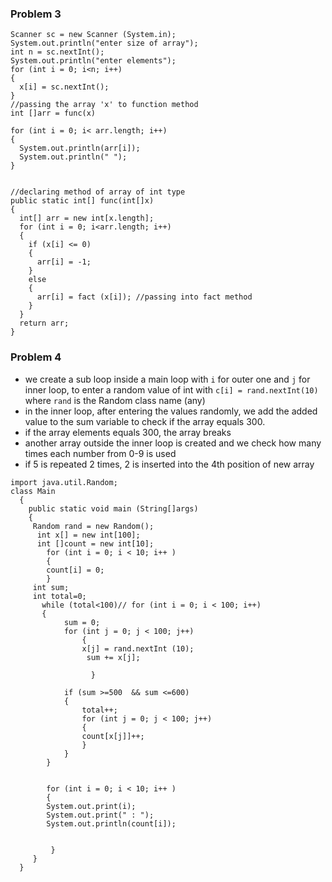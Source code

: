 ### Problem 3
```
Scanner sc = new Scanner (System.in);
System.out.println("enter size of array");
int n = sc.nextInt();
System.out.println("enter elements");
for (int i = 0; i<n; i++) 
{
  x[i] = sc.nextInt();
}
//passing the array 'x' to function method
int []arr = func(x)

for (int i = 0; i< arr.length; i++) 
{
  System.out.println(arr[i]);
  System.out.println(" ");
}


//declaring method of array of int type
public static int[] func(int[]x)
{
  int[] arr = new int[x.length];
  for (int i = 0; i<arr.length; i++)
  {
    if (x[i] <= 0)
    {
      arr[i] = -1;
    }
    else 
    {
      arr[i] = fact (x[i]); //passing into fact method
    }
  }
  return arr;
}
```

### Problem 4
- we create a sub loop inside a main loop with `i` for outer one and `j` for inner loop, to enter a random value of int with `c[i] = rand.nextInt(10)` where `rand` is the Random class name (any)
- in the inner loop, after entering the values randomly, we add the added value to the sum variable to check if the array equals 300.
- if the array elements equals 300, the array breaks
- another array outside the inner loop is created and we check how many times each number from 0-9 is used
- if 5 is repeated 2 times, 2 is inserted into the 4th position of new array 

```
import java.util.Random;
class Main
  {
    public static void main (String[]args)
    {
     Random rand = new Random();
      int x[] = new int[100];
      int []count = new int[10];
        for (int i = 0; i < 10; i++ )
        {
        count[i] = 0;
        }
     int sum;
     int total=0;
       while (total<100)// for (int i = 0; i < 100; i++)
       {
            sum = 0;
            for (int j = 0; j < 100; j++)
                {
                x[j] = rand.nextInt (10);
                 sum += x[j];
                 
                  }

            if (sum >=500  && sum <=600)
            {
                total++;
                for (int j = 0; j < 100; j++)
                {
                count[x[j]]++;
                }
            }
        }
 
   
        for (int i = 0; i < 10; i++ )
        {
        System.out.print(i);
        System.out.print(" : ");
        System.out.println(count[i]);


         }
     }
  }
```
